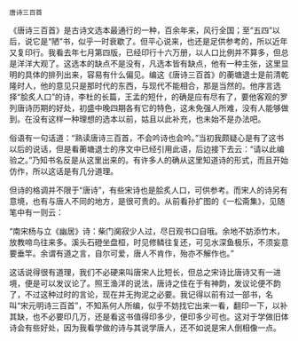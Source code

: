     唐诗三百首 

   《唐诗三百首》是古诗文选本最通行的一种，百余年来，风行全国；至“五四”以后，说它是“陋”书，似乎一时衰歇了。但平心说来，也还是足供参考的，所以近年又复印行。我看去年七月第四版，已经印行十六万册，以人口比例并不算多，但总是洋洋大观了。这选本的缺点不是没有，凡选本皆有缺点，他有一种主张，这里显明的具体的排列出来，容易有什么偏见。编这《唐诗三百首》的蘅塘退士是前清乾隆时人，他的意见只是那时代的东西，与现代不能相合，那是当然的。他序言选择“脍炙人口”的诗，李杜的长篇，王孟的短什，的确是应有尽有了，要他客观的罗列唐诗历期的好处，初盛中晚四期各有它的特色，这未免强人所难，没有人能够做到。在没有这样一种理想的选本以前，姑且以此补充，也未始不是办法吧。

   俗语有一句话道：“熟读唐诗三百首，不会吟诗也会吟。”当初我颇疑心是有了这书以后的说话，但是看蘅塘退士的序文中已经引用此语，后边接下去云：“请以此编验之。”乃知书名反是从这里出来的。有许多人的确从这里知道诗的形式，而且开始仿作，所以这话是有几分道理。

   但诗的格调并不限于“唐诗”，有些宋诗也是脍炙人口，可供参考。而宋人的诗另有意境，也有与唐人不同的地方，是很可贵的。从前看孙扩图的《一松斋集》，见随笔中有一则云：

   “南宋杨与立《幽居》诗：柴门阒寂少人过，尽日观书口自哦。余地不妨添竹木，放教啼鸟往来多。溪头石磴坐盘桓，时见修鳞往复还，可见水深鱼极乐，不须妄意要垂竿。余谓有道之言，自尔可爱，唐人不肯作，殆亦不解作也。”

   这话说得很有道理，我们不必硬来叫唐宋人比短长，但总之宋诗比唐诗又有一进境，便是可以发议论了。照王渔洋的说法，唐诗之佳在于有神韵，发议论便不韵了，不过这种过时的言论，现在并无拘泥之必要。我记得以前有过一部书，名叫“宋元明诗三百首”，不知系何人所编，似乎不妨找它出来一看，翻印一下，以补其缺，也不必要印几万，还是看这书值得印多少，便印多少可也。这对于学做旧体诗会有些好处，因为我看学做的诗与其说学唐人，还不如说是宋人倒相像一点。

